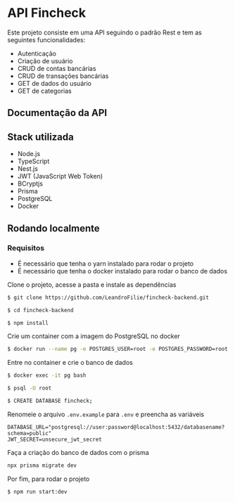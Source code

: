 # API Fincheck
Este projeto consiste em uma API seguindo o padrão Rest e tem as seguintes funcionalidades:
  - Autenticação
  - Criação de usuário
  - CRUD de contas bancárias
  - CRUD de transações bancárias
  - GET de dados do usuário
  - GET de categorias

## Documentação da API

## Stack utilizada
- Node.js
- TypeScript
- Nest.js
- JWT (JavaScript Web Token)
- BCryptjs
- Prisma
- PostgreSQL
- Docker

## Rodando localmente

### Requisitos
- É necessário que tenha o yarn instalado para rodar o projeto
- É necessário que tenha o docker instalado para rodar o banco de dados

Clone o projeto, acesse a pasta e instale as dependências

```bash
$ git clone https://github.com/LeandroFilie/fincheck-backend.git

$ cd fincheck-backend

$ npm install
```

Crie um container com a imagem do PostgreSQL no docker
```bash
$ docker run --name pg -e POSTGRES_USER=root -e POSTGRES_PASSWORD=root -p 5432:5432 -d postgres
```

Entre no container e crie o banco de dados
```bash
$ docker exec -it pg bash

$ psql -U root

$ CREATE DATABASE fincheck;
```

Renomeie o arquivo `.env.example` para `.env` e preencha as variáveis
```env
DATABASE_URL="postgresql://user:password@localhost:5432/databasename?schema=public"
JWT_SECRET=unsecure_jwt_secret
```

Faça a criação do banco de dados com o prisma
```bash
npx prisma migrate dev
```

Por fim, para rodar o projeto
```bash
$ npm run start:dev
```
